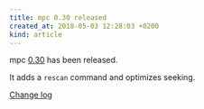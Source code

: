 ```yaml
---
title: mpc 0.30 released
created_at: 2018-05-03 12:28:03 +0200
kind: article
---
```


mpc [0.30](http://www.musicpd.org/download/mpc/0/mpc-0.30.tar.xz) has
been released.

It adds a `rescan` command and optimizes seeking.

[Change log](https://raw.githubusercontent.com/MusicPlayerDaemon/mpc/v0.30/NEWS)
